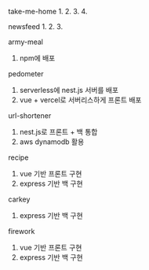 take-me-home
  1. 
  2. 
  3. 
  4. 

newsfeed
  1. 
  2. 
  3. 

army-meal
  1. npm에 배포

pedometer
  1. serverless에 nest.js 서버를 배포
  2. vue + vercel로 서버리스하게 프론트 배포

url-shortener
  1. nest.js로 프론트 + 백 통합
  2. aws dynamodb 활용

recipe
  1. vue 기반 프론트 구현
  2. express 기반 백 구현

carkey
  1. express 기반 백 구현

firework
  1. vue 기반 프론트 구현
  2. express 기반 백 구현
